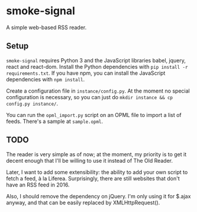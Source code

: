 # smoke-signal

A simple web-based RSS reader.

## Setup

`smoke-signal` requires Python 3 and the JavaScript libraries babel, jquery,
react and react-dom. Install the Python dependencies with `pip install -r
requirements.txt`. If you have npm, you can install the JavaScript dependencies
with `npm install`.

Create a configuration file in `instance/config.py`. At the moment no special
configuration is necessary, so you can just do `mkdir instance && cp config.py
instance/`.

You can run the `opml_import.py` script on an OPML file to import a list of
feeds. There's a sample at `sample.opml`.

## TODO

The reader is very simple as of now; at the moment, my priority is to get it
decent enough that I'll be willing to use it instead of The Old Reader.

Later, I want to add some extensibility: the ability to add your own script to
fetch a feed, à la Liferea. Surprisingly, there are still websites that don't
have an RSS feed in 2016.

Also, I should remove the dependency on jQuery. I'm only using it for $.ajax
anyway, and that can be easily replaced by XMLHttpRequest().
